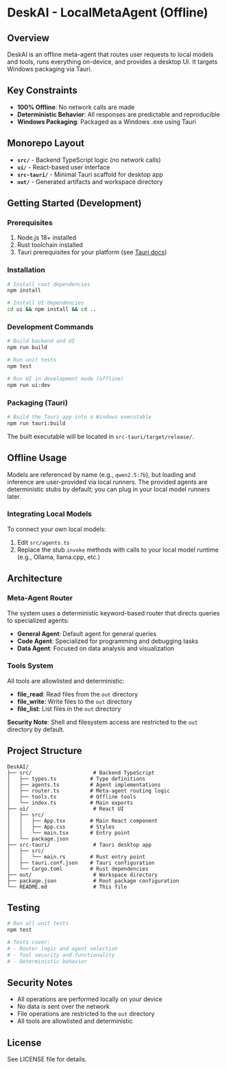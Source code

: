 # DeskAI - LocalMetaAgent (Offline)

## Overview
DeskAI is an offline meta-agent that routes user requests to local models and tools, runs everything on-device, and provides a desktop UI. It targets Windows packaging via Tauri.

## Key Constraints
- **100% Offline**: No network calls are made
- **Deterministic Behavior**: All responses are predictable and reproducible
- **Windows Packaging**: Packaged as a Windows .exe using Tauri

## Monorepo Layout
- **`src/`** - Backend TypeScript logic (no network calls)
- **`ui/`** - React-based user interface
- **`src-tauri/`** - Minimal Tauri scaffold for desktop app
- **`out/`** - Generated artifacts and workspace directory

## Getting Started (Development)

### Prerequisites
1. Node.js 18+ installed
2. Rust toolchain installed
3. Tauri prerequisites for your platform (see [Tauri docs](https://tauri.app/v1/guides/getting-started/prerequisites))

### Installation
```bash
# Install root dependencies
npm install

# Install UI dependencies
cd ui && npm install && cd ..
```

### Development Commands
```bash
# Build backend and UI
npm run build

# Run unit tests
npm test

# Run UI in development mode (offline)
npm run ui:dev
```

### Packaging (Tauri)
```bash
# Build the Tauri app into a Windows executable
npm run tauri:build
```

The built executable will be located in `src-tauri/target/release/`.

## Offline Usage
Models are referenced by name (e.g., `qwen2.5:7b`), but loading and inference are user-provided via local runners. The provided agents are deterministic stubs by default; you can plug in your local model runners later.

### Integrating Local Models
To connect your own local models:
1. Edit `src/agents.ts`
2. Replace the stub `invoke` methods with calls to your local model runtime (e.g., Ollama, llama.cpp, etc.)

## Architecture

### Meta-Agent Router
The system uses a deterministic keyword-based router that directs queries to specialized agents:
- **General Agent**: Default agent for general queries
- **Code Agent**: Specialized for programming and debugging tasks
- **Data Agent**: Focused on data analysis and visualization

### Tools System
All tools are allowlisted and deterministic:
- **file_read**: Read files from the `out` directory
- **file_write**: Write files to the `out` directory
- **file_list**: List files in the `out` directory

**Security Note**: Shell and filesystem access are restricted to the `out` directory by default.

## Project Structure
```
DeskAI/
├── src/                    # Backend TypeScript
│   ├── types.ts           # Type definitions
│   ├── agents.ts          # Agent implementations
│   ├── router.ts          # Meta-agent routing logic
│   ├── tools.ts           # Offline tools
│   └── index.ts           # Main exports
├── ui/                     # React UI
│   ├── src/
│   │   ├── App.tsx        # Main React component
│   │   ├── App.css        # Styles
│   │   └── main.tsx       # Entry point
│   └── package.json
├── src-tauri/              # Tauri desktop app
│   ├── src/
│   │   └── main.rs        # Rust entry point
│   ├── tauri.conf.json    # Tauri configuration
│   └── Cargo.toml         # Rust dependencies
├── out/                    # Workspace directory
├── package.json            # Root package configuration
└── README.md               # This file
```

## Testing
```bash
# Run all unit tests
npm test

# Tests cover:
# - Router logic and agent selection
# - Tool security and functionality
# - Deterministic behavior
```

## Security Notes
- All operations are performed locally on your device
- No data is sent over the network
- File operations are restricted to the `out` directory
- All tools are allowlisted and deterministic

## License
See LICENSE file for details.
